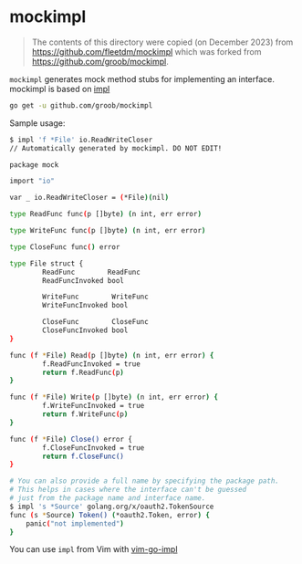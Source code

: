 # mockimpl

> The contents of this directory were copied (on December 2023) from https://github.com/fleetdm/mockimpl which was forked from https://github.com/groob/mockimpl.

`mockimpl` generates mock method stubs for implementing an interface.
mockimpl is based on [impl](https://github.com/josharian/impl)


```bash
go get -u github.com/groob/mockimpl
```

Sample usage:

```bash
$ impl 'f *File' io.ReadWriteCloser
// Automatically generated by mockimpl. DO NOT EDIT!

package mock

import "io"

var _ io.ReadWriteCloser = (*File)(nil)

type ReadFunc func(p []byte) (n int, err error)

type WriteFunc func(p []byte) (n int, err error)

type CloseFunc func() error

type File struct {
       	ReadFunc        ReadFunc
       	ReadFuncInvoked bool

       	WriteFunc        WriteFunc
       	WriteFuncInvoked bool

       	CloseFunc        CloseFunc
       	CloseFuncInvoked bool
}

func (f *File) Read(p []byte) (n int, err error) {
       	f.ReadFuncInvoked = true
       	return f.ReadFunc(p)
}

func (f *File) Write(p []byte) (n int, err error) {
       	f.WriteFuncInvoked = true
       	return f.WriteFunc(p)
}

func (f *File) Close() error {
       	f.CloseFuncInvoked = true
       	return f.CloseFunc()
}

# You can also provide a full name by specifying the package path.
# This helps in cases where the interface can't be guessed
# just from the package name and interface name.
$ impl 's *Source' golang.org/x/oauth2.TokenSource
func (s *Source) Token() (*oauth2.Token, error) {
    panic("not implemented")
}
```

You can use `impl` from Vim with [vim-go-impl](https://github.com/rhysd/vim-go-impl)
